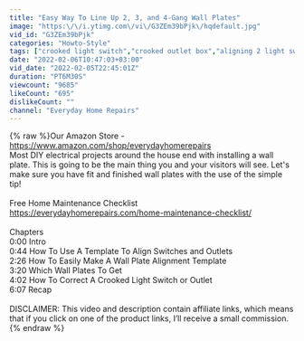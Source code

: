 ```yaml
---
title: "Easy Way To Line Up 2, 3, and 4-Gang Wall Plates"
image: "https:\/\/i.ytimg.com\/vi\/G3ZEm39bPjk\/hqdefault.jpg"
vid_id: "G3ZEm39bPjk"
categories: "Howto-Style"
tags: ["crooked light switch","crooked outlet box","aligning 2 light switches"]
date: "2022-02-06T10:47:03+03:00"
vid_date: "2022-02-05T22:45:01Z"
duration: "PT6M30S"
viewcount: "9685"
likeCount: "695"
dislikeCount: ""
channel: "Everyday Home Repairs"
---
```

{% raw %}Our Amazon Store - <a rel="nofollow" target="blank" href="https://www.amazon.com/shop/everydayhomerepairs">https://www.amazon.com/shop/everydayhomerepairs</a> <br />Most DIY electrical projects around the house end with installing a wall plate.  This is going to be the main thing you and your visitors will see.  Let's make sure you have fit and finished wall plates with the use of the simple tip!<br /><br />Free Home Maintenance Checklist <br /><a rel="nofollow" target="blank" href="https://everydayhomerepairs.com/home-maintenance-checklist/">https://everydayhomerepairs.com/home-maintenance-checklist/</a><br /><br />Chapters<br />0:00 Intro<br />0:44  How To Use A Template To Align Switches and Outlets<br />2:26 How To Easily Make A Wall Plate Alignment Template<br />3:20 Which Wall Plates To Get<br />4:02 How To Correct A Crooked Light Switch or Outlet<br />6:07 Recap<br /><br />DISCLAIMER: This video and description contain affiliate links, which means that if you click on one of the product links, I’ll receive a small commission.{% endraw %}
